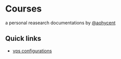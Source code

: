 # Courses

a personal reasearch documentations by [@aohycent]('https://github.com/aohycent')

## Quick links

* [vps configurations]('managements/vps/ubuntu/configurations.md')
